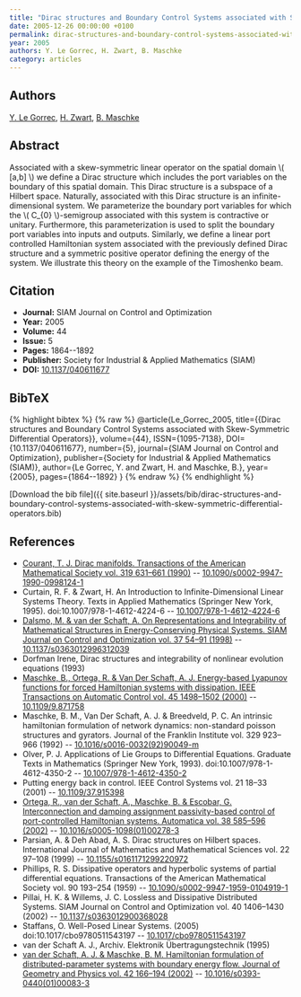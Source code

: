 ```yaml
---
title: "Dirac structures and Boundary Control Systems associated with Skew-Symmetric Differential Operators"
date: 2005-12-26 00:00:00 +0100
permalink: dirac-structures-and-boundary-control-systems-associated-with-skew-symmetric-differential-operators
year: 2005
authors: Y. Le Gorrec, H. Zwart, B. Maschke
category: articles
---
```

 
## Authors
[Y. Le Gorrec](authors/yann-le-gorrec), [H. Zwart](authors/hans-zwart), [B. Maschke](authors/bernhard-maschke)
 
## Abstract
Associated with a skew-symmetric linear operator on the spatial domain \\( [a,b] \\) we define a Dirac structure which includes the port variables on the boundary of this spatial domain. This Dirac structure is a subspace of a Hilbert space. Naturally, associated with this Dirac structure is an infinite-dimensional system. We parameterize the boundary port variables for which the \\(  C_{0}  \\)-semigroup associated with this system is contractive or unitary. Furthermore, this parameterization is used to split the boundary port variables into inputs and outputs. Similarly, we define a linear port controlled Hamiltonian system associated with the previously defined Dirac structure and a symmetric positive operator defining the energy of the system. We illustrate this theory on the example of the Timoshenko beam.
 
## Citation
- **Journal:** SIAM Journal on Control and Optimization
- **Year:** 2005
- **Volume:** 44
- **Issue:** 5
- **Pages:** 1864--1892
- **Publisher:** Society for Industrial & Applied Mathematics (SIAM)
- **DOI:** [10.1137/040611677](https://doi.org/10.1137/040611677)
 
## BibTeX
{% highlight bibtex %}
{% raw %}
@article{Le_Gorrec_2005,
  title={{Dirac structures and Boundary Control Systems associated with Skew-Symmetric Differential Operators}},
  volume={44},
  ISSN={1095-7138},
  DOI={10.1137/040611677},
  number={5},
  journal={SIAM Journal on Control and Optimization},
  publisher={Society for Industrial & Applied Mathematics (SIAM)},
  author={Le Gorrec, Y. and Zwart, H. and Maschke, B.},
  year={2005},
  pages={1864--1892}
}
{% endraw %}
{% endhighlight %}
 
[Download the bib file]({{ site.baseurl }}/assets/bib/dirac-structures-and-boundary-control-systems-associated-with-skew-symmetric-differential-operators.bib)
 
## References
- [Courant, T. J. Dirac manifolds. Transactions of the American Mathematical Society vol. 319 631–661 (1990)](dirac-manifolds) -- [10.1090/s0002-9947-1990-0998124-1](https://doi.org/10.1090/s0002-9947-1990-0998124-1)
- Curtain, R. F. & Zwart, H. An Introduction to Infinite-Dimensional Linear Systems Theory. Texts in Applied Mathematics (Springer New York, 1995). doi:10.1007/978-1-4612-4224-6 -- [10.1007/978-1-4612-4224-6](https://doi.org/10.1007/978-1-4612-4224-6)
- [Dalsmo, M. & van der Schaft, A. On Representations and Integrability of Mathematical Structures in Energy-Conserving Physical Systems. SIAM Journal on Control and Optimization vol. 37 54–91 (1998)](on-representations-and-integrability-of-mathematical-structures-in-energy-conserving-physical-systems) -- [10.1137/s0363012996312039](https://doi.org/10.1137/s0363012996312039)
- Dorfman Irene, Dirac structures and integrability of nonlinear evolution equations (1993)
- [Maschke, B., Ortega, R. & Van Der Schaft, A. J. Energy-based Lyapunov functions for forced Hamiltonian systems with dissipation. IEEE Transactions on Automatic Control vol. 45 1498–1502 (2000)](energy-based-lyapunov-functions-for-forced-hamiltonian-systems-with-dissipation) -- [10.1109/9.871758](https://doi.org/10.1109/9.871758)
- Maschke, B. M., Van Der Schaft, A. J. & Breedveld, P. C. An intrinsic hamiltonian formulation of network dynamics: non-standard poisson structures and gyrators. Journal of the Franklin Institute vol. 329 923–966 (1992) -- [10.1016/s0016-0032(92)90049-m](https://doi.org/10.1016/s0016-0032(92)90049-m)
- Olver, P. J. Applications of Lie Groups to Differential Equations. Graduate Texts in Mathematics (Springer New York, 1993). doi:10.1007/978-1-4612-4350-2 -- [10.1007/978-1-4612-4350-2](https://doi.org/10.1007/978-1-4612-4350-2)
- Putting energy back in control. IEEE Control Systems vol. 21 18–33 (2001) -- [10.1109/37.915398](https://doi.org/10.1109/37.915398)
- [Ortega, R., van der Schaft, A., Maschke, B. & Escobar, G. Interconnection and damping assignment passivity-based control of port-controlled Hamiltonian systems. Automatica vol. 38 585–596 (2002)](interconnection-and-damping-assignment-passivity-based-control-of-port-controlled-hamiltonian-systems) -- [10.1016/s0005-1098(01)00278-3](https://doi.org/10.1016/s0005-1098(01)00278-3)
- Parsian, A. & Deh Abad, A. S. Dirac structures on Hilbert spaces. International Journal of Mathematics and Mathematical Sciences vol. 22 97–108 (1999) -- [10.1155/s0161171299220972](https://doi.org/10.1155/s0161171299220972)
- Phillips, R. S. Dissipative operators and hyperbolic systems of partial differential equations. Transactions of the American Mathematical Society vol. 90 193–254 (1959) -- [10.1090/s0002-9947-1959-0104919-1](https://doi.org/10.1090/s0002-9947-1959-0104919-1)
- Pillai, H. K. & Willems, J. C. Lossless and Dissipative Distributed Systems. SIAM Journal on Control and Optimization vol. 40 1406–1430 (2002) -- [10.1137/s0363012900368028](https://doi.org/10.1137/s0363012900368028)
- Staffans, O. Well-Posed Linear Systems. (2005) doi:10.1017/cbo9780511543197 -- [10.1017/cbo9780511543197](https://doi.org/10.1017/cbo9780511543197)
- van der Schaft A. J., Archiv. Elektronik Übertragungstechnik (1995)
- [van der Schaft, A. J. & Maschke, B. M. Hamiltonian formulation of distributed-parameter systems with boundary energy flow. Journal of Geometry and Physics vol. 42 166–194 (2002)](hamiltonian-formulation-of-distributed-parameter-systems-with-boundary-energy-flow) -- [10.1016/s0393-0440(01)00083-3](https://doi.org/10.1016/s0393-0440(01)00083-3)


